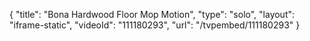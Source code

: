 {
    "title": "Bona Hardwood Floor Mop Motion",
    "type": "solo",
    "layout": "iframe-static",
    "videoId": "111180293",
    "url": "\/tvpembed\/111180293"
}